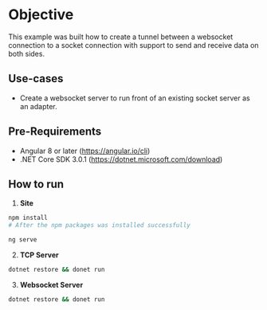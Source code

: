 <!--
title: Websocket to socket
layout: Doc
-->
# Objective

This example was built how to create a tunnel between a websocket connection to a socket connection with support to send and receive data on both sides.

## Use-cases

- Create a websocket server to run front of an existing socket server as an adapter.

## Pre-Requirements
- Angular 8 or later (https://angular.io/cli)
- .NET Core SDK 3.0.1 (https://dotnet.microsoft.com/download)

## How to run

1. **Site**
  ```bash
  npm install
  # After the npm packages was installed successfully

  ng serve
  ```

2. **TCP Server**
  ```bash
  dotnet restore && donet run
  ```

3. **Websocket Server**
  ```bash
  dotnet restore && donet run
  ```